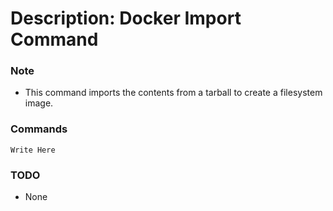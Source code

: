 # Description: Docker Import Command

### Note
* This command imports the contents from a tarball to create a filesystem image.

### Commands
```
Write Here
```

### TODO
* None
